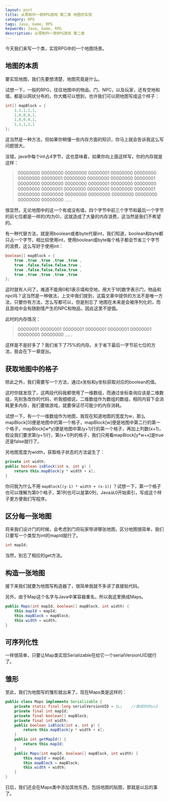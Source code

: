 ```yaml
---
layout: post
title: 从零制作一款RPG游戏 第二章 地图的实现
category: RPG
tags: Java, Game, RPG
keywords: Java, Game, RPG
description: 从零制作一款RPG游戏 第二章
---
```


今天我们来写一个类，实现RPG中的一个地图场景。

## 地图的本质
要实现地图，我们先要想清楚，地图究竟是什么。

试想一下，一般的RPG，往往地图中的物品、门、NPC，以及玩家，还有空地和墙，都是以网状分布的，你大概可以想到，也许我们可以把地图写成这个样子：

```java
int[] mapBlock = {
    1,1,1,1,1,
    1,0,0,0,1,
    1,0,0,0,1,
    1,1,1,1,1
};
```

这当然是一种方法，但如果你稍懂一些内存方面的知识，你马上就会告诉我这么写问题很大。

没错，java中每个int占4字节，这也意味着，如果你向上面这样写，你的内存就是这样：

>00000000 00000000 00000000 00000001
>00000000 00000000 00000000 00000001
>00000000 00000000 00000000 00000001
>00000000 00000000 00000000 00000001
>00000000 00000000 00000000 00000001
>00000000 00000000 00000000 00000001
>00000000 00000000 00000000 00000000
>00000000 00000000 00000000 00000000
>……

很显然，无论地图中的这一个有或没有墙，四个字节中前三个字节和最后一个字节的前七位都是一样的(均为0)，这就造成了大量的内存浪费，这当然是我们不希望的。

有一种代替方法，就是用boolean或者byte代替int，我们知道，boolean和byte都只占一个字节，相比较使用int，使用boolean或byte每个格子都会节省三个字节的浪费，这么写好于使用int：

```java
boolean[] mapBlock = {
    true ,true ,true ,true ,true ,
    true ,false,false,false,true ,
    true ,false,false,false,true ,
    true ,true ,true ,true ,true 
};
```

这时就有人问了，难道不能用0和1表示墙和空地，用大于1的数字表示门，物品和npc吗？这当然是一种做法，上文中我们提到，这篇文章中提供的方法不是唯一方法，只要你有方法，怎么写都可以，但是别忘了 地图在未来是会被序列化的，而且游戏中会有随剧情产生的NPC和物品，因此这里不提倡。

此时的内存情况：

>00000001 00000001 00000001 00000001
>00000001 00000001 00000000 00000000
>……

这样是不是好多了？我们省下了75%的内存。关于省下最后一字节前七位的方法，我会在下一章提出。

## 获取地图中的格子
除此之外，我们需要写一个方法，通过x坐标和y坐标获取对应的boolean的值。

这时你就发现了，这两段代码我都使用了一维数组，而通过坐标查询应该是二维数组，先别急改你的代码，听我细细说，二维数组作为数组的数组，相同内容下会消耗更多内存，我们要做游戏，就要保证尽可能少的内存消耗。

试想一下，有一个一维数组作为地图，我现在知道地图的宽度为w，那么mapBlock[0]便是地图中的第一个格子，mapBlock[w]便是地图中第二行的第一个格子，mapBlock[w\*y]便是地图中第(y+1)行的第一个格子，再加上列数(x+1)，假设我们要求第(y+1)行，第(x+1)列的格子，我们只用看mapBlock[y\*w+x]是true还是false就行了。

另地图宽度为width，获取格子状态的方法诞生了：

```java
private int width;
public boolean isBlock(int x, int y) {
    return this.mapBlock[y * width + x];
}
```

你问我为什么不用 `mapBlock[(y-1) * width + (x-1)]` ？试想一下，第一个格子也可以理解为第0个格子，第1列也可以是第0列，Java从0开始索引，写成这个样子更方便我们写程序。

## 区分每一张地图
将来我们设计门的时候，会考虑到门将玩家带进哪张地图，区分地图很简单，我们只要写一个类型为int的mapId就行了。

```java
int mapId;
```

当然，别忘了相应的get方法。

## 构造一张地图
接下来我们就要为地图写构造器了，很简单我就不多讲了直接贴代码。

另外，由于Map这个名字与Java中某容器重名，所以我这里换成Maps。

```java
public Maps(int mapId, boolean[] mapBlock, int width) {
    this.mapId = mapId;
    this.mapBlock = mapBlock;
    this.width = width;
}
```

## 可序列化性
一样很简单，只要让Map类实现Serializable在给它一个serialVersionUID就行了。

## 雏形
至此，我们为地图写的雏形就出来了，现在Maps类是这样的：

```java
public class Maps implements Serializable {
    private static final long serialVersionUID = 1L;    //换成你的uid
    private final int mapId;
    private final boolean[] mapBlock;
    private final int width;
    public boolean isBlock(int x, int y) {
        return this.mapBlock[y * width + x];
    }
    public int getMapId() {
        return this.mapId;
    }
    public Maps(int mapId, boolean[] mapBlock, int width) {
        this.mapId = mapId;
        this.mapBlock = mapBlock;
        this.width = width;
    }
}
```

日后，我们还会在Maps类中添加其他东西，包括地图的贴图，那就是以后的事了。